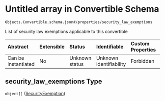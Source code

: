 # Untitled array in Convertible Schema

```txt
Objects.Convertible.schema.json#/properties/security_law_exemptions
```

List of security law exemptions applicable to this convertible

| Abstract            | Extensible | Status         | Identifiable            | Custom Properties | Additional Properties | Access Restrictions | Defined In                                                                             |
| :------------------ | :--------- | :------------- | :---------------------- | :---------------- | :-------------------- | :------------------ | :------------------------------------------------------------------------------------- |
| Can be instantiated | No         | Unknown status | Unknown identifiability | Forbidden         | Allowed               | none                | [Convertible.schema.json\*](../objects/Convertible.schema.json "open original schema") |

## security_law_exemptions Type

`object[]` ([SecurityExemption](convertible-properties-security_law_exemptions-securityexemption.md))
